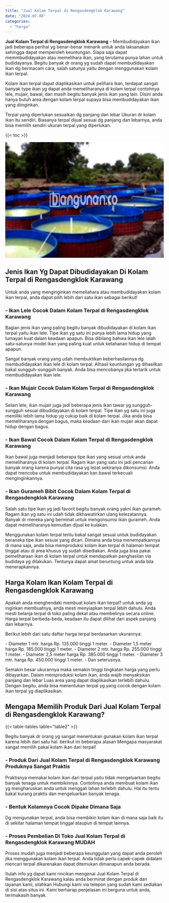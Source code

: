 ```yaml
---
title: "Jual Kolam Terpal di Rengasdengklok Karawang"
date: "2024-07-08"
categories: 
  - "harga"
---
```


**Jual Kolam Terpal di Rengasdengklok Karawang** – Membudidayakan ikan jadi beberapa perihal yg benar-benar menarik untuk anda laksanakan sehingga dapat memperoleh keuntungan. Siapa saja dapat memmbudidayakan atau memelihara ikan, yang terutama punya lahan untuk budidayanya. Begitu banyak dr orang yg sudah dapat membudidayakan ikan dg bermacam cara, salah satunya yaitu dengan menggunakan kolam ikan terpal.

Kolam ikan terpal dapat diaplikasikan untuk pelihara ikan, terdapat sangat banyak type ikan yg dapat anda memeliharanya di kolam terpal contohnya lele, mujair, bawal, dan masih begitu banyak jenis ikan yang lain. Disini anda hanya butuh area dengan kolam terpal supaya bisa membudidayakan ikan yang diinginkan.

Terpal yang diperlukan sesuaikan dg panjang dan lebar Ukuran dr kolam ikan itu sendiri. Biasanya terpal dijual sesuai dg panjang dan lebarnya, anda bisa memilih sendiri ukuran terpal yang diperlukan.

{{< toc >}}

![Jual Kolam Terpal di Rengasdengklok Karawang](/images/jual-kolam-terpal-42.png)

## Jenis Ikan Yg Dapat Dibudidayakan Di Kolam Terpal di Rengasdengklok Karawang

Untuk anda yang menginginkan memeliahara atau membudidayakan kolam ikan terpal, anda dapat pilih lebih dari satu ikan sebagai berikut!

### \- Ikan Lele Cocok Dalam Kolam Terpal di Rengasdengklok Karawang

Bagian jenis ikan yang paling begitu banyak dibudidayakan di kolam ikan terpal yaitu ikan lele. Tipe ikan yg satu ini punya lebih lama hidup yang lumayan kuat dalam keadaan apapun. Bisa dibilang bahwa ikan lele ialah satu-satunya model ikan yang paling kuat untuk ketahanan hidup di tempat apapun.

Sangat banyak orang yang udah membuktikan keberhasilannya dg membudidayakan ikan lele di kolam terpal. Alhasil keuntungan yg dihasilkan bakal sungguh-sungguh banyak. Anda bisa mencobanya jika tertarik untuk membudidayakan ikan lele.

### \- Ikan Mujair Cocok Dalam Kolam Terpal di Rengasdengklok Karawang

Selain lele, ikan mujair juga jadi beberapa jenis ikan tawar yg sungguh-sungguh sesuai dibudidayakan di kolam terpal. Tipe ikan yg satu ini juga memiliki lebih lama hidup yg cukup baik di kolam terpal. Jika anda bisa memeliharanya dengan bagus, maka keadaan dari ikan mujair akan dapat hidup dengan bagus.

### \- Ikan Bawal Cocok Dalam Kolam Terpal di Rengasdengklok Karawang

Ikan bawal juga menjadi beberapa tipe ikan yang sesuai untuk anda memeliharanya di kolam terpal. Ragam ikan yang satu ini jadi pencarian banyak orang karena punyai cita rasa yg lezat sekiranya dikonsumsi. Anda dapat mencoba untuk membudidayakan kan bawal terkecuali menginginkannya.

### \- Ikan Gurameh Bibit Cocok Dalam Kolam Terpal di Rengasdengklok Karawang

Salah satu tipe ikan yg jadi favorit begitu banyak orang yakni ikan gurameh. Ragam ikan yg satu ini udah tidak dikhawatirkan ulang kelezatannya. Banyak dr mereka yang berminat untuk mengonsumsi ikan gurameh. Anda dapat memeliharanya kemudian dijual ke kulakan.

Menggunakan kolam terpal tentu bakal sangat sesuai untuk budidayakan beraneka tipe ikan sesuai yang dicari. Dimana anda bisa menempatkannya di mana saja, anda bisa memproduksi kolam ikan terpal di halaman tempat tinggal atau di area khusus yg sudah disediakan. Anda juga bisa pakai pemeliharaan ikan di kolam terpal untuk mendapatkan penghasilan via budidaya yg dilakukan. Tentunya dapat amat beruntung untuk anda bila menerapkannya.

## Harga Kolam Ikan Kolam Terpal di Rengasdengklok Karawang

Apakah anda menghendaki membuat kolam ikan terpal? untuk anda yg inginkan membuatnya, anda mesti menyiapkan terpal lebih dahulu. Anda mesti belanja terpal di toko paling dekat atau membelinya secara online. Harga terpal berbeda-beda, keadaan itu dapat dilihat dari aspek panjang dan lebarnya.

Berikut lebih dari satu daftar harga terpal berdasarkan ukurannya:

\- Diameter 1 mtr. harga Rp. 135.000 tinggi 1 meter. - Diameter 1,5 meter harga Rp. 185.000 tinggi 1 meter. - Diameter 2 mtr. harga Rp. 255.000 tinggi 1 meter. - Diameter 2,5 meter harga Rp. 385.000 tinggi 1 meter. - Diameter 3 mtr. harga Rp. 450.000 tinggi 1 meter. - Dan seterusnya.

Semakin besar ukurannya maka semakin tinggi tingkatan harga yang perlu dibayarkan. Dalam memproduksi kolam ikan, anda wajib menyaksikan panjang dan lebar Luas area yang dapat diaplikasikan terlebih dahulu. Dengan begitu, anda bisa menentukan terpal yg yang cocok dengan kolam ikan terpal yg diaplikasikan.

## Mengapa Memilih Produk Dari Jual Kolam Terpal di Rengasdengklok Karawang?

{{< table-tables table="table2" >}}

Begitu banyak dr orang yg sangat menentukan gunakan kolam ikan terpal karena lebih dari satu hal. berikut ini beberapa alasan Mengapa masyarakat sangat memilih pakai kolam ikan dari terpal!

### \- Produk Dari Jual Kolam Terpal di Rengasdengklok Karawang Produknya Sangat Praktis

Praktisnya memakai kolam ikan dari terpal yaitu tidak mengeluarkan begitu banyak tenaga untuk membikinnya. Contohnya anda membuat kolam ikan yg mengharuskan anda untuk menggali lahan terlebih dahulu. Hal itu tentu bakal kurang praktis dan mengeluarkan banyak tenaga.

### \- Bentuk Kolamnya Cocok Dipake Dimana Saja

Dg mengunakan terpal, anda bisa membikin kolam ikan di mana saja baik itu di sekitar halaman tempat tinggal ataupun di tempat lainnya.

### \- Proses Pembelian Di Toko Jual Kolam Terpal di Rengasdengklok Karawang MUDAH

Proses mudah juga menjadi beberapa keunggulan yang dapat anda peroleh jika menggunakan kolam ikan terpal. Anda tidak perlu capek-capek didalam mencari terpal dikarenakan dapat ditemukan dimanapun anda berada.

Itulah info yg dapat kami rincikan mengenai Jual Kolam Terpal di Rengasdengklok Karawang kalau anda berminat dengan produk dan layanan kami, silahkan Hubungi kami via telepon yang sudah kami sediakan di sisi atas situs ini. Kami berharap penjelasan ini berguna untuk anda, terimakasih banyak.
